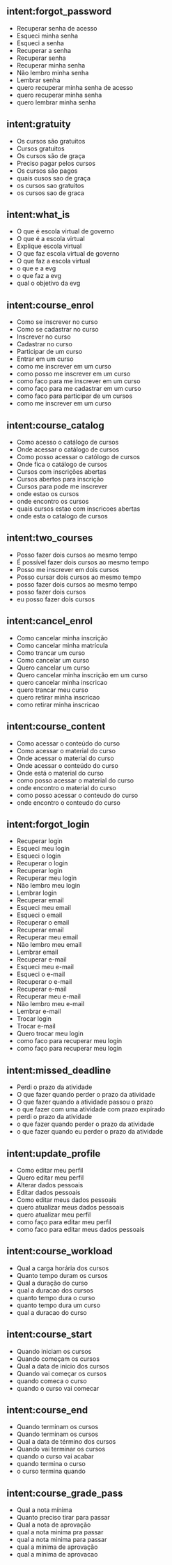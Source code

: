 <!--- Make sure to update this training data file with more training examples from https://forum.rasa.com/t/rasa-starter-pack/704 --> 

## intent:forgot_password 
- Recuperar senha de acesso
- Esqueci minha senha
- Esqueci a senha
- Recuperar a senha
- Recuperar senha
- Recuperar minha senha
- Não lembro minha senha
- Lembrar senha
- quero recuperar minha senha de acesso
- quero recuperar minha senha
- quero lembrar minha senha

## intent:gratuity 
- Os cursos são gratuitos
- Cursos gratuitos
- Os cursos são de graça
- Preciso pagar pelos cursos
- Os cursos são pagos
- quais cusos sao de graça
- os cursos sao gratuitos
- os cursos sao de graca

## intent:what_is
- O que é escola virtual de governo
- O que é a escola virtual
- Explique escola virtual
- O que faz escola virtual de governo
- O que faz a escola virtual
- o que e a evg
- o que faz a evg
- qual o objetivo da evg

## intent:course_enrol
- Como se inscrever no curso
- Como se cadastrar no curso
- Inscrever no curso
- Cadastrar no curso
- Participar de um curso
- Entrar em um curso
- como me inscrever em um curso
- como posso me inscrever em um curso
- como faco para me inscrever em um curso
- como faço para me cadastrar em um curso
- como faco para participar de um cursos
- como me inscrever em um curso

## intent:course_catalog
- Como acesso o catálogo de cursos
- Onde acessar o catálogo de cursos
- Como posso acessar o católogo de cursos
- Onde fica o catálogo de cursos
- Cursos com inscrições abertas
- Cursos abertos para inscrição
- Cursos para pode me inscrever
- onde estao os cursos
- onde encontro os cursos
- quais cursos estao com inscricoes abertas
- onde esta o catalogo de cursos

## intent:two_courses
- Posso fazer dois cursos ao mesmo tempo
- É possível fazer dois cursos ao mesmo tempo
- Posso me inscrever em dois cursos
- Posso cursar dois cursos ao mesmo tempo
- posso fazer dois cursos ao mesmo tempo
- posso fazer dois cursos
- eu posso fazer dois cursos


## intent:cancel_enrol
- Como cancelar minha inscrição
- Como cancelar minha matrícula
- Como trancar um curso
- Como cancelar um curso
- Quero cancelar um curso
- Quero cancelar minha inscrição em um curso
- quero cancelar minha inscricao
- quero trancar meu curso
- quero retirar minha inscricao
- como retirar minha inscricao

## intent:course_content
- Como acessar o conteúdo do curso
- Como acessar o material do curso
- Onde acessar o material do curso
- Onde acessar o conteúdo do curso
- Onde está o material do curso
- como posso acessar o material do curso
- onde encontro o material do curso
- como posso acessar o conteudo do curso
- onde encontro o conteudo do curso

## intent:forgot_login
- Recuperar login
- Esqueci meu login
- Esqueci o login
- Recuperar o login
- Recuperar login
- Recuperar meu login
- Não lembro meu login
- Lembrar login
- Recuperar email
- Esqueci meu email
- Esqueci o email
- Recuperar o email
- Recuperar email
- Recuperar meu email
- Não lembro meu email
- Lembrar email
- Recuperar e-mail
- Esqueci meu e-mail
- Esqueci o e-mail
- Recuperar o e-mail
- Recuperar e-mail
- Recuperar meu e-mail
- Não lembro meu e-mail
- Lembrar e-mail
- Trocar login
- Trocar e-mail
- Quero trocar meu login
- como faco para recuperar meu login
- como faço para recuperar meu login

## intent:missed_deadline
- Perdi o prazo da atividade
- O que fazer quando perder o prazo da atividade
- O que fazer quando a atividade passou o prazo
- o que fazer com uma atividade com prazo expirado
- perdi o prazo da atividade
- o que fazer quando perder o prazo da atividade
- o que fazer quando eu perder o prazo da atividade

## intent:update_profile
- Como editar meu perfil
- Quero editar meu perfil
- Alterar dados pessoais
- Editar dados pessoais
- Como editar meus dados pessoais
- quero atualizar meus dados pessoais
- quero atualizar meu perfil
- como faço para editar meu perfil
- como faco para editar meus dados pessoais

## intent:course_workload
- Qual a carga horária dos cursos
- Quanto tempo duram os cursos
- Qual a duração do curso
- qual a duracao dos cursos
- quanto tempo dura o curso
- quanto tempo dura um curso
- qual a duracao do curso

## intent:course_start
- Quando iniciam os cursos
- Quando começam os cursos
- Qual a data de inicio dos cursos
- Quando vai começar os cursos
- quando comeca o curso
- quando o curso vai comecar

## intent:course_end
- Quando terminam os cursos
- Quando terminam os cursos
- Qual a data de término dos cursos
- Quando vai terminar os cursos
- quando o curso vai acabar
- quando termina o curso
- o curso termina quando

## intent:course_grade_pass
- Qual a nota mínima
- Quanto preciso tirar para passar
- Qual a nota de aprovação
- qual a nota minima pra passar
- qual a nota minima para passar
- qual a minima de aprovação
- qual a minima de aprovacao
